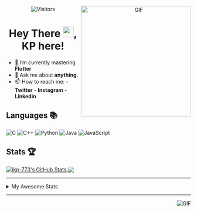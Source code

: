 <div align="center">
<img align="right" alt="GIF" height="300px" src="https://blog.insaid.co/wp-content/uploads/2020/01/Coding.gif"/>
       
![Visitors](https://visitor-badge.glitch.me/badge?page_id=ikp-773)

# Hey There <img src="https://media.tenor.com/images/822fb670841c6f6582fefbb82e338a50/tenor.gif" width="29px">, KP here!
</div>

- 🌱 I’m currently mastering **Flutter**
- 💬 Ask me about **anything.**
- 📫 How to reach me:
       - **Twitter** 
       - **Instagram**
       - **Linkedin**
         
## Languages 📚 

![C](https://img.shields.io/badge/-C-000?style=flat&logo=C)
![C++](https://img.shields.io/badge/-C++-000?style=flat&logo=C%2B%2B&logoColor=00599C)
![Python](https://img.shields.io/badge/-Python-000?style=flat&logo=python)
![Java](https://img.shields.io/badge/-Java-000?style=flat&logo=Java&logoColor=007396)
![JavaScript](https://img.shields.io/badge/-JavaScript-000?style=flat&logo=javascript)

##  Stats 🏆

<a href="https://github.com/ikp-773">
<img align="center" src="https://github-readme-stats.vercel.app/api?username=ikp-773&show_icons=true&theme=tokyonight&icon_color=6392DF&hide=prs" alt="ikp-773's GitHub Stats" />
</a> 
<a href="https://github.com/ikp-773">
<img align="center" src="https://github-readme-stats.vercel.app/api/top-langs/?username=ikp-773&layout=compact&show_icons=true&theme=tokyonight&icon_color=6392DF&hide=prs" />
</a>

---

<details>
       <summary>My Awesome Stats</summary>
       
<!--START_SECTION:waka-->
![Profile Views](http://img.shields.io/badge/Profile%20Views-0-blue)

![Lines of code](https://img.shields.io/badge/From%20Hello%20World%20I%27ve%20Written-791806%20lines%20of%20code-blue)

**🐱 My Github Data** 

> 🏆 2,429 Contributions in the Year 2020
 > 
> 📦 155.6 kB Used in Github's Storage 
 > 
> 💼 Opted to Hire
 > 
> 📜 27 Public Repositories
 > 
> 🔑 11 Private Repositories 

**I'm a Night 🦉** 

```text
🌞 Morning    69 commits     █░░░░░░░░░░░░░░░░░░░░░░░░   5.69% 
🌆 Daytime    233 commits    ████░░░░░░░░░░░░░░░░░░░░░   19.22% 
🌃 Evening    505 commits    ██████████░░░░░░░░░░░░░░░   41.67% 
🌙 Night      405 commits    ████████░░░░░░░░░░░░░░░░░   33.42%

```
📅 **I'm Most Productive on Sunday** 

```text
Monday       158 commits    ███░░░░░░░░░░░░░░░░░░░░░░   13.04% 
Tuesday      91 commits     ██░░░░░░░░░░░░░░░░░░░░░░░   7.51% 
Wednesday    194 commits    ████░░░░░░░░░░░░░░░░░░░░░   16.01% 
Thursday     169 commits    ███░░░░░░░░░░░░░░░░░░░░░░   13.94% 
Friday       156 commits    ███░░░░░░░░░░░░░░░░░░░░░░   12.87% 
Saturday     213 commits    ████░░░░░░░░░░░░░░░░░░░░░   17.57% 
Sunday       231 commits    ████░░░░░░░░░░░░░░░░░░░░░   19.06%

```


📊 **This Week I Spent My Time On** 

```text
💬 Programming Languages: 
HTML                     3 hrs 8 mins        █████████░░░░░░░░░░░░░░░░   39.26% 
Markdown                 1 hr 34 mins        █████░░░░░░░░░░░░░░░░░░░░   19.64% 
Python                   1 hr 33 mins        █████░░░░░░░░░░░░░░░░░░░░   19.54% 
CSS                      36 mins             ██░░░░░░░░░░░░░░░░░░░░░░░   7.59% 
C                        35 mins             █░░░░░░░░░░░░░░░░░░░░░░░░   7.37%

💻 Operating System: 
Mac                      7 hrs 59 mins       █████████████████████████   100.0%

```

**I Mostly Code in Dart** 

```text
Dart                     12 repos            █████████░░░░░░░░░░░░░░░░   37.5% 
Python                   6 repos             ████░░░░░░░░░░░░░░░░░░░░░   18.75% 
HTML                     6 repos             ████░░░░░░░░░░░░░░░░░░░░░   18.75% 
JavaScript               3 repos             ██░░░░░░░░░░░░░░░░░░░░░░░   9.38% 
Java                     2 repos             █░░░░░░░░░░░░░░░░░░░░░░░░   6.25%

```


**Timeline**

![Chart not found](https://github.com/ikp-773/ikp-773/blob/master/charts/bar_graph.png) 


<!--END_SECTION:waka-->
</details>

 ---
 
<img align="right" alt="GIF" src="https://github4life.herokuapp.com/ikp-773.gif" />


